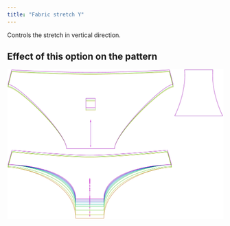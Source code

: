 ```yaml
---
title: "Fabric stretch Y"
---
```


Controls the stretch in vertical direction.



## Effect of this option on the pattern
![This image shows the effect of this option by superimposing several variants that have a different value for this option](unice_fabricstretchy_sample.svg "Effect of this option on the pattern")